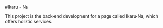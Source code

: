 #Ikaru - Na

This project is the back-end development for a page called Ikaru-Na, which offers holistic services.